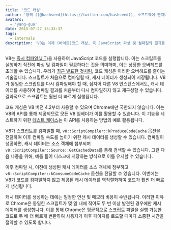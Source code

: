 ```yaml
---
title: '코드 캐싱'
author: '양궈 ([@hashseed](https://twitter.com/hashseed)), 소프트웨어 엔지니어'
avatars:
  - 'yang-guo'
date: 2015-07-27 13:33:37
tags:
  - internals
description: 'V8는 이제 (바이트)코드 캐싱, 즉 JavaScript 파싱 및 컴파일의 결과를 캐싱하는 기능을 지원합니다.'
---
```

V8는 [즉시 컴파일(JIT)](https://en.wikipedia.org/wiki/Just-in-time_compilation)을 사용하여 JavaScript 코드를 실행합니다. 이는 스크립트를 실행하기 직전에 파싱 및 컴파일이 필요하다는 것을 의미하며, 이는 상당한 오버헤드를 초래할 수 있습니다. 우리가 [최근 발표한 것처럼](https://blog.chromium.org/2015/03/new-javascript-techniques-for-rapid.html), 코드 캐싱은 이러한 오버헤드를 줄이는 기술입니다. 스크립트가 처음으로 컴파일될 때, 캐시 데이터가 생성되어 저장됩니다. V8가 동일한 스크립트를 다시 컴파일해야 할 때, 심지어 다른 V8 인스턴스에서도, 캐시 데이터를 사용하여 컴파일 결과를 처음부터 다시 컴파일하지 않고 재구성할 수 있습니다. 결과적으로 스크립트는 훨씬 더 빠르게 실행됩니다.

<!--truncate-->
코드 캐싱은 V8 버전 4.2부터 사용할 수 있으며 Chrome에만 국한되지 않습니다. 이는 V8의 API를 통해 제공되므로 모든 V8 임베더가 이를 활용할 수 있습니다. 이 기능을 테스트하기 위한 [테스트 케이스](https://chromium.googlesource.com/v8/v8.git/+/4.5.56/test/cctest/test-api.cc#21090)는 이 API를 사용하는 방법의 예로 활용됩니다.

V8가 스크립트를 컴파일할 때, `v8::ScriptCompiler::kProduceCodeCache` 옵션을 전달하여 이후 컴파일 속도를 높이기 위한 캐시 데이터를 생성할 수 있습니다. 컴파일이 성공하면, 캐시 데이터는 소스 객체에 첨부되며 `v8::ScriptCompiler::Source::GetCachedData`를 통해 검색할 수 있습니다. 그런 다음 나중을 위해, 예를 들어 디스크에 저장하는 방식으로 이를 유지할 수 있습니다.

이후 컴파일 시, 이전에 생성된 캐시 데이터를 소스 객체에 첨부하고 `v8::ScriptCompiler::kConsumeCodeCache` 옵션을 전달할 수 있습니다. 이번에는 V8가 코드를 컴파일하지 않고 제공된 캐시 데이터를 역직렬화하여 코드가 훨씬 더 빠르게 생성됩니다.

캐시 데이터를 생성하는 데에는 일정한 연산 및 메모리 비용이 수반됩니다. 이러한 이유로 Chrome은 동일한 스크립트가 몇 일 내에 적어도 두 번 이상 발견된 경우에만 캐시 데이터를 생성합니다. 이를 통해 Chrome은 평균적으로 스크립트 파일을 실행 가능한 코드로 두 배 더 빠르게 변환하여 사용자가 이후 페이지를 로드할 때마다 소중한 시간을 절약할 수 있도록 합니다.
